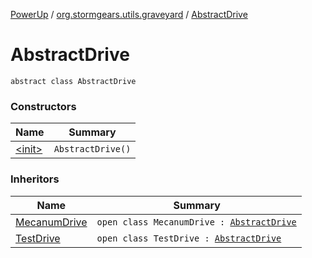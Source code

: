 [PowerUp](../../index.md) / [org.stormgears.utils.graveyard](../index.md) / [AbstractDrive](./index.md)

# AbstractDrive

`abstract class AbstractDrive`

### Constructors

| Name | Summary |
|---|---|
| [&lt;init&gt;](-init-.md) | `AbstractDrive()` |

### Inheritors

| Name | Summary |
|---|---|
| [MecanumDrive](../-mecanum-drive/index.md) | `open class MecanumDrive : `[`AbstractDrive`](./index.md) |
| [TestDrive](../-test-drive/index.md) | `open class TestDrive : `[`AbstractDrive`](./index.md) |
